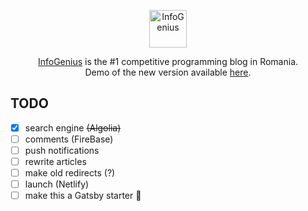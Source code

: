 <p align="center">
  <img
    src="https://infogenius.ro/wp-content/uploads/2020/06/infogenius-logo-black.svg"
    alt="InfoGenius"
    height="60"
  />
</p>

<p align="center">
  <a href="https://infogenius.ro">InfoGenius</a> is the #1 competitive programming blog in Romania.
  <br />
  Demo of the new version available <a href="https://nervous-kalam-d2cf8e.netlify.app/">here</a>.
</p>

## TODO

- [x] search engine ~~(Algolia)~~
- [ ] comments (FireBase)
- [ ] push notifications
- [ ] rewrite articles
- [ ] make old redirects (?)
- [ ] launch (Netlify)
- [ ] make this a Gatsby starter :zany_face:
